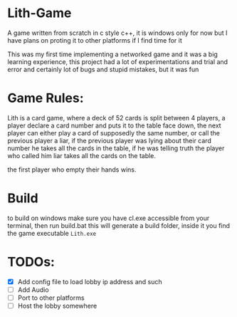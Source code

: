 # Lith-Game

A game written from scratch in c style c++, it is windows only for now but I have plans on proting it
to other platforms if I find time for it

This was my first time implementing a networked game and it was a big learning experience, this
project had a lot of experimentations and trial and error and certainly lot of bugs and stupid
mistakes, but it was fun

# Game Rules:

Lith is a card game, where a deck of 52 cards is split between 4 players, a player declare a card
number and puts it to the table face down, the next player can either play a card of supposedly the
same number, or call the previous player a liar, if the previous player was lying about their card
number he takes all the cards in the table, if he was telling truth the player who called him liar
takes all the cards on the table.

the first player who empty their hands wins.

# Build
to build on windows make sure you have cl.exe accessible from your terminal, then run build.bat
this will generate a build folder, inside it you find the game executable `Lith.exe`


# TODOs:
- [x] Add config file to load lobby ip address and such
- [ ] Add Audio
- [ ] Port to other platforms
- [ ] Host the lobby somewhere
